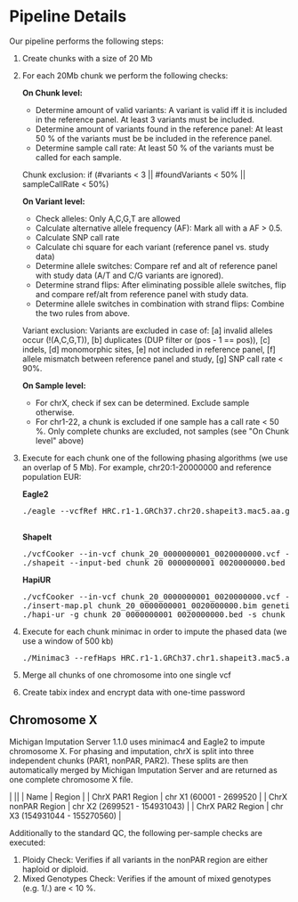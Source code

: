 # Pipeline Details

Our pipeline performs the following steps:

1.  Create chunks with a size of 20 Mb
2.  For each 20Mb chunk we perform the following checks:

    **On Chunk level:**

    *   Determine amount of valid variants: A variant is valid iff it is included in the reference panel. At least 3 variants must be included.
    *   Determine amount of variants found in the reference panel: At least 50 % of the variants must be be included in the reference panel.
    *   Determine sample call rate: At least 50 % of the variants must be called for each sample.  

    Chunk exclusion: if (#variants < 3 || #foundVariants < 50% || sampleCallRate < 50%)

    **On Variant level:**

    *   Check alleles: Only A,C,G,T are allowed
    *   Calculate alternative allele frequency (AF): Mark all with a AF > 0.5.
    *   Calculate SNP call rate
    *   Calculate chi square for each variant (reference panel vs. study data)
    *   Determine allele switches: Compare ref and alt of reference panel with study data (A/T and C/G variants are ignored).
    *   Determine strand flips: After eliminating possible allele switches, flip and compare ref/alt from reference panel with study data.
    *   Determine allele switches in combination with strand flips: Combine the two rules from above.  

    Variant exclusion: Variants are excluded in case of: [a] invalid alleles occur (!(A,C,G,T)), [b] duplicates (DUP filter or (pos - 1 == pos)), [c] indels, [d] monomorphic sites, [e] not included in reference panel, [f] allele mismatch between reference panel and study, [g] SNP call rate < 90%.

    **On Sample level:**

    *   For chrX, check if sex can be determined. Exclude sample otherwise.
    *   For chr1-22, a chunk is excluded if one sample has a call rate < 50 %. Only complete chunks are excluded, not samples (see "On Chunk level" above)
3.  Execute for each chunk one of the following phasing algorithms (we use an overlap of 5 Mb). For example, chr20:1-20000000 and reference population EUR:

    **Eagle2**
      <pre>./eagle --vcfRef HRC.r1-1.GRCh37.chr20.shapeit3.mac5.aa.genotypes.bcf --vcfTarget chunk_20_0000000001_0020000000.vcf.gz  --./geneticMapFile genetic_map_chr20_combined_b37.txt --outPrefix chunk_20_0000000001_0020000000.phased --bpStart 1 --bpEnd 25000000 --chrom 20
      </pre>

    **ShapeIt**
    <pre>./vcfCooker --in-vcf chunk_20_0000000001_0020000000.vcf --write-bed --out chunk_20_0000000001_0020000000
    ./shapeit --input-bed chunk_20_0000000001_0020000000.bed chunk_20_0000000001_0020000000.bim chunk_20_0000000001_0020000000.fam --input-map genetic_map_b37.tar.gz/genetic_map_chr20_combined_b37.txt --output-max chunk_20_0000000001_0020000000.phased --input-from 1 --input-to 25000000 --effective-size 11418
    </pre>

    **HapiUR**
    <pre>./vcfCooker --in-vcf chunk_20_0000000001_0020000000.vcf --write-bed --out chunk_20_0000000001_0020000000
    ./insert-map.pl chunk_20_0000000001_0020000000.bim genetic_map_chr20_combined_hapiur_b37.txt
    ./hapi-ur -g chunk_20_0000000001_0020000000.bed -s chunk_20_0000000001_0020000000.map.bim -i chunk_20_0000000001_0020000000.fam -w 73 -o chunk_20_0000000001_0020000000 -c 20 --start 1 --end 25000000 --impute2
    </pre>


4.  Execute for each chunk minimac in order to impute the phased data (we use a window of 500 kb)

    <pre>./Minimac3 --refHaps HRC.r1-1.GRCh37.chr1.shapeit3.mac5.aa.genotypes.m3vcf.gz --haps chunk_1_0000000001_0020000000.phased.vcf --start 1 --end 20000000 --window 500000 --prefix chunk_1_0000000001_0020000000 --chr 20 --noPhoneHome --format GT,DS,GP --allTypedSites
    </pre>

5.  Merge all chunks of one chromosome into one single vcf
6.  Create tabix index and encrypt data with one-time password

## Chromosome X

Michigan Imputation Server 1.1.0 uses minimac4 and Eagle2 to impute chromosome X.
For phasing and imputation, chrX is split into three independent chunks (PAR1, nonPAR, PAR2). These splits are then automatically merged by Michigan Imputation Server and are returned as one complete chromosome X file.

| ||
| Name | Region |
| ChrX PAR1 Region | chr X1 (60001 - 2699520 |
| ChrX nonPAR Region | chr X2 (2699521 - 154931043) |
| ChrX PAR2 Region | chr X3 (154931044 - 155270560) |

Additionally to the standard QC, the following per-sample checks are executed:

1. Ploidy Check: Verifies if all variants in the nonPAR region are either haploid or diploid.
2. Mixed Genotypes Check: Verifies if the amount of mixed genotypes (e.g. 1/.) are < 10 %.
